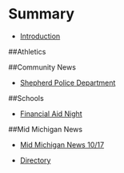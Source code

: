 # Summary

* [Introduction](README.md)

##Athletics


##Community News
* [Shepherd Police Department](shepherdpolicedepartment.md)


##Schools
* [Financial Aid Night](financialaidnight.md)

##Mid Michigan News
* [Mid Michigan News 10/17](_posts/2016-10-17-mid-michigan-news-10172016.md)

* [Directory](directory.md)

